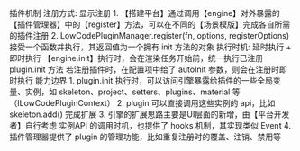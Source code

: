 插件机制
  注册方式: 显示注册
    1. 【搭建平台】通过调用【engine】对外暴露的【插件管理器】中的【register】方法，可以在不同的【场景模版】完成各自所需的插件注册
    2. LowCodePluginManager.register(fn, options, registerOptions) 接受一个函数并执行，其返回值为一个拥有 init 方法的对象
  执行时机: 延时执行 + 即时执行
    【engine.init】执行时，会在渲染任务开始前，统一执行已注册 plugin.init 方法
    若注册插件时，在配置项中给了 autoInit 参数，则会在注册时即时执行
  能力边界
    1. plugin.init 执行时，可以访问引擎暴露给插件的一些全局变量、实例，如 skeleton、project、setters、plugins、material 等（ILowCodePluginContext）
    2. plugin 可以直接调用这些实例的 api，比如 skeleton.add() 完成扩展
    3. 引擎的扩展思路主要是UI层面的新增，由【平台开发者】自行考虑 实例API 的调用时机，也提供了 hooks 机制，其实现类似 Event
    4. 插件管理器提供了 plugin 的管理功能，比如重复注册时的覆盖、注销、禁用等